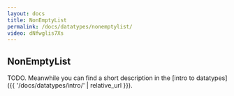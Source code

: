 ```yaml
---
layout: docs
title: NonEmptyList
permalink: /docs/datatypes/nonemptylist/
video: dNfwglis7Xs
---
```


## NonEmptyList

TODO. Meanwhile you can find a short description in the [intro to datatypes]({{ '/docs/datatypes/intro/' | relative_url }}).
